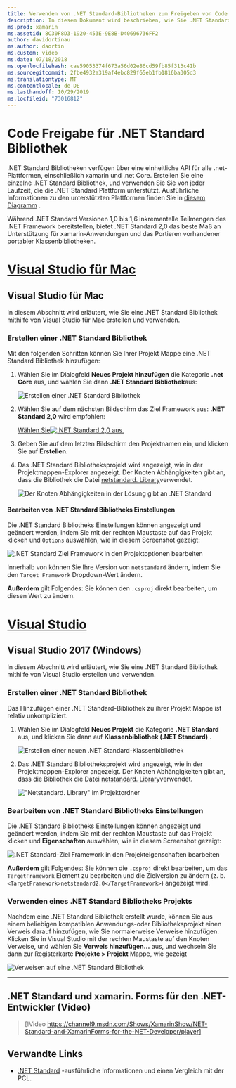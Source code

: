 ```yaml
---
title: Verwenden von .NET Standard-Bibliotheken zum Freigeben von Code
description: In diesem Dokument wird beschrieben, wie Sie .NET Standard-Bibliotheken verwenden, um Code freizugeben. Er erläutert das Erstellen einer .NET Standard Bibliothek, das Bearbeiten der Einstellungen und deren Verwendung in einer Anwendung.
ms.prod: xamarin
ms.assetid: 8C30F8D3-1920-453E-9E8B-D40696736FF2
author: davidortinau
ms.author: daortin
ms.custom: video
ms.date: 07/18/2018
ms.openlocfilehash: cae59053374f673a56d02e86cd59fb85f313c41b
ms.sourcegitcommit: 2fbe4932a319af4ebc829f65eb1fb1816ba305d3
ms.translationtype: MT
ms.contentlocale: de-DE
ms.lasthandoff: 10/29/2019
ms.locfileid: "73016812"
---
```

# <a name="net-standard-library-code-sharing"></a>Code Freigabe für .NET Standard Bibliothek

.NET Standard Bibliotheken verfügen über eine einheitliche API für alle .net-Plattformen, einschließlich xamarin und .net Core. Erstellen Sie eine einzelne .NET Standard Bibliothek, und verwenden Sie Sie von jeder Laufzeit, die die .NET Standard Plattform unterstützt. Ausführliche Informationen zu den unterstützten Plattformen finden Sie in [diesem Diagramm](https://docs.microsoft.com/dotnet/standard/net-standard#net-implementation-support) .

Während .NET Standard Versionen 1,0 bis 1,6 inkrementelle Teilmengen des .NET Framework bereitstellen, bietet .NET Standard 2,0 das beste Maß an Unterstützung für xamarin-Anwendungen und das Portieren vorhandener portabler Klassenbibliotheken.

# <a name="visual-studio-for-mactabmacos"></a>[Visual Studio für Mac](#tab/macos)

## <a name="visual-studio-for-mac"></a>Visual Studio für Mac

In diesem Abschnitt wird erläutert, wie Sie eine .NET Standard Bibliothek mithilfe von Visual Studio für Mac erstellen und verwenden.

### <a name="creating-a-net-standard-library"></a>Erstellen einer .NET Standard Bibliothek

Mit den folgenden Schritten können Sie Ihrer Projekt Mappe eine .NET Standard Bibliothek hinzufügen:

1. Wählen Sie im Dialogfeld **Neues Projekt hinzufügen** die Kategorie **.net Core** aus, und wählen Sie dann **.NET Standard Bibliothek**aus:

    ![Erstellen einer .NET Standard Bibliothek](net-standard-images/vsm01-m157.png "Erstellen einer neuen .NET Standard Bibliothek")

2. Wählen Sie auf dem nächsten Bildschirm das Ziel Framework aus: **.NET Standard 2,0** wird empfohlen:

    [Wählen Sie![.NET Standard 2,0 aus.](net-standard-images/vsm01a-m157-sml.png)](net-standard-images/vsm01a-m157.png#lightbox)

3. Geben Sie auf dem letzten Bildschirm den Projektnamen ein, und klicken Sie auf **Erstellen**.

4. Das .NET Standard Bibliotheksprojekt wird angezeigt, wie in der Projektmappen-Explorer angezeigt. Der Knoten Abhängigkeiten gibt an, dass die Bibliothek die Datei [netstandard. Library](https://www.nuget.org/packages/NETStandard.Library/)verwendet.

    ![Der Knoten Abhängigkeiten in der Lösung gibt an .NET Standard](net-standard-images/vsm02-m157.png)

#### <a name="editing-net-standard-library-settings"></a>Bearbeiten von .NET Standard Bibliotheks Einstellungen

Die .NET Standard Bibliotheks Einstellungen können angezeigt und geändert werden, indem Sie mit der rechten Maustaste auf das Projekt klicken und `Options` auswählen, wie in diesem Screenshot gezeigt:

![.NET Standard Ziel Framework in den Projektoptionen bearbeiten](net-standard-images/vsm03-m157.png "Die Version der .NET Standard Ziel Framework in den Projektoptionen bearbeiten")

Innerhalb von können Sie Ihre Version von `netstandard` ändern, indem Sie den `Target Framework` Dropdown-Wert ändern.

**Außerdem** gilt Folgendes: Sie können den `.csproj` direkt bearbeiten, um diesen Wert zu ändern.

# <a name="visual-studiotabwindows"></a>[Visual Studio](#tab/windows)

## <a name="visual-studio-2017-windows"></a>Visual Studio 2017 (Windows)

In diesem Abschnitt wird erläutert, wie Sie eine .NET Standard Bibliothek mithilfe von Visual Studio erstellen und verwenden.

### <a name="creating-a-net-standard-library"></a>Erstellen einer .NET Standard Bibliothek

Das Hinzufügen einer .NET Standard-Bibliothek zu ihrer Projekt Mappe ist relativ unkompliziert.

1. Wählen Sie im Dialogfeld **Neues Projekt** die Kategorie **.NET Standard** aus, und klicken Sie dann auf **Klassenbibliothek (.NET Standard)** .

    ![Erstellen einer neuen .NET Standard-Klassenbibliothek](net-standard-images/vs01-w157.png "Erstellen einer neuen .NET Standard-Klassenbibliothek")

2. Das .NET Standard Bibliotheksprojekt wird angezeigt, wie in der Projektmappen-Explorer angezeigt. Der Knoten Abhängigkeiten gibt an, dass die Bibliothek die Datei [netstandard. Library](https://www.nuget.org/packages/NETStandard.Library/)verwendet.

    !["Netstandard. Library" im Projektordner](net-standard-images/vs02-w157.png "Projekt in Projekt Mappe .NET Standard")

### <a name="editing-net-standard-library-settings"></a>Bearbeiten von .NET Standard Bibliotheks Einstellungen

Die .NET Standard Bibliotheks Einstellungen können angezeigt und geändert werden, indem Sie mit der rechten Maustaste auf das Projekt klicken und **Eigenschaften** auswählen, wie in diesem Screenshot gezeigt:

![.NET Standard-Ziel Framework in den Projekteigenschaften bearbeiten](net-standard-images/vs03-w157.png "Verweisen auf eine .NET Standard Bibliothek auf dieselbe Weise wie andere Projekte")

**Außerdem** gilt Folgendes: Sie können die `.csproj` direkt bearbeiten, um das `TargetFramework` Element zu bearbeiten und die Zielversion zu ändern (z. b. `<TargetFramework>netstandard2.0</TargetFramework>`) angezeigt wird.

### <a name="using-a-net-standard-library-project"></a>Verwenden eines .NET Standard Bibliotheks Projekts

Nachdem eine .NET Standard Bibliothek erstellt wurde, können Sie aus einem beliebigen kompatiblen Anwendungs-oder Bibliotheksprojekt einen Verweis darauf hinzufügen, wie Sie normalerweise Verweise hinzufügen. Klicken Sie in Visual Studio mit der rechten Maustaste auf den Knoten Verweise, und wählen Sie **Verweis hinzufügen...** aus, und wechseln Sie dann zur Registerkarte **Projekte > Projekt** Mappe, wie gezeigt

![Verweisen auf eine .NET Standard Bibliothek](net-standard-images/vs04.png "Klicken Sie in Visual Studio mit der rechten Maustaste auf den Knoten Verweise, und wählen Sie Verweis hinzufügen... aus. Wechseln Sie dann wie hier gezeigt zur Registerkarte Projektmappenprojekte.")

-----

## <a name="net-standard-and-xamarinforms-for-the-net-developer-video"></a>.NET Standard und xamarin. Forms für den .NET-Entwickler (Video)

> [!Video https://channel9.msdn.com/Shows/XamarinShow/NET-Standard-and-XamarinForms-for-the-NET-Developer/player]

## <a name="related-links"></a>Verwandte Links

* [.NET Standard](https://docs.microsoft.com/dotnet/standard/net-standard) -ausführliche Informationen und einen Vergleich mit der PCL.
